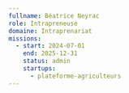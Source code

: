 ```yaml
---
fullname: Béatrice Neyrac
role: Intrapreneuse
domaine: Intraprenariat
missions:
  - start: 2024-07-01
    end: 2025-12-31
    status: admin
    startups:
      - plateforme-agriculteurs
---
```

